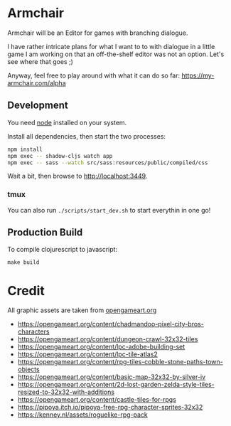 # Armchair

Armchair will be an Editor for games with branching dialogue.

I have rather intricate plans for what I want to to with dialogue in a little
game I am working on that an off-the-shelf editor was not an option. Let's see where that goes ;)

Anyway, feel free to play around with what it can do so far: https://my-armchair.com/alpha

## Development

You need [node](https://nodejs.org/) installed on your system.

Install all dependencies, then start the two processes:

```bash
npm install
npm exec -- shadow-cljs watch app
npm exec -- sass --watch src/sass:resources/public/compiled/css
```

Wait a bit, then browse to [http://localhost:3449](http://localhost:3449).

### tmux

You can also run ```./scripts/start_dev.sh``` to start everythin in one go!

## Production Build

To compile clojurescript to javascript:

```
make build
```

# Credit

All graphic assets are taken from [opengameart.org](https://opengameart.org)

- https://opengameart.org/content/chadmandoo-pixel-city-bros-characters
- https://opengameart.org/content/dungeon-crawl-32x32-tiles
- https://opengameart.org/content/lpc-adobe-building-set
- https://opengameart.org/content/lpc-tile-atlas2
- https://opengameart.org/content/rpg-tiles-cobble-stone-paths-town-objects
- https://opengameart.org/content/basic-map-32x32-by-silver-iv
- https://opengameart.org/content/2d-lost-garden-zelda-style-tiles-resized-to-32x32-with-additions
- https://opengameart.org/content/castle-tiles-for-rpgs
- https://pipoya.itch.io/pipoya-free-rpg-character-sprites-32x32
- https://kenney.nl/assets/roguelike-rpg-pack
